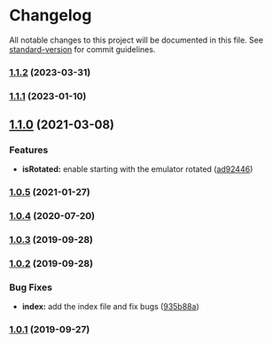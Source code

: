 # Changelog

All notable changes to this project will be documented in this file. See [standard-version](https://github.com/conventional-changelog/standard-version) for commit guidelines.

### [1.1.2](https://github.com/TheoOkafor/react-device-emulator/compare/v1.1.1...v1.1.2) (2023-03-31)

### [1.1.1](https://github.com/TheoOkafor/react-device-emulator/compare/v1.1.0...v1.1.1) (2023-01-10)

## [1.1.0](https://github.com/TheoOkafor/react-device-emulator/compare/v1.0.5...v1.1.0) (2021-03-08)


### Features

* **isRotated:** enable starting with the emulator rotated ([ad92446](https://github.com/TheoOkafor/react-device-emulator/commit/ad924460260ab639e7d1dd414b030f2275be978d))

### [1.0.5](https://github.com/TheoOkafor/react-device-emulator/compare/v1.0.4...v1.0.5) (2021-01-27)

### [1.0.4](https://github.com/TheoOkafor/react-device-emulator/compare/v1.0.3...v1.0.4) (2020-07-20)

### [1.0.3](https://github.com/TheoOkafor/react-device-emulator/compare/v1.0.2...v1.0.3) (2019-09-28)

### [1.0.2](https://github.com/TheoOkafor/react-device-emulator/compare/v1.0.1...v1.0.2) (2019-09-28)


### Bug Fixes

* **index:** add the index file and fix bugs ([935b88a](https://github.com/TheoOkafor/react-device-emulator/commit/935b88a))

### [1.0.1](https://github.com/TheoOkafor/react-device-emulator/compare/v1.0.0...v1.0.1) (2019-09-27)
